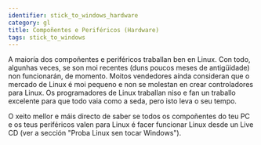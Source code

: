 ```yaml
---
identifier: stick_to_windows_hardware
category: gl
title: Compoñentes e Periféricos (Hardware)
tags: stick_to_windows
---
```


A maioría dos compoñentes e periféricos traballan ben en Linux. Con todo, algunhas veces, se son moi recentes (duns poucos meses de antigüidade) non funcionarán, de momento. Moitos vendedores aínda consideran que o mercado de Linux é moi pequeno e non se molestan en crear controladores para Linux. Os programadores de Linux traballan niso e fan un traballo excelente para que todo vaia como a seda, pero isto leva o seu tempo.

O xeito mellor e máis directo de saber se todos os compoñentes do teu PC e os teus periféricos valen para Linux é facer funcionar Linux desde un Live CD (ver a sección "Proba Linux sen tocar Windows").

